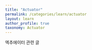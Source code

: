 ```yaml
---
title: "Actuator"
permalink: /categories/learn/actuator
layout: learn
author_profile: true
taxonomy: Actuator
---
```


엑추에이터 관련 글

